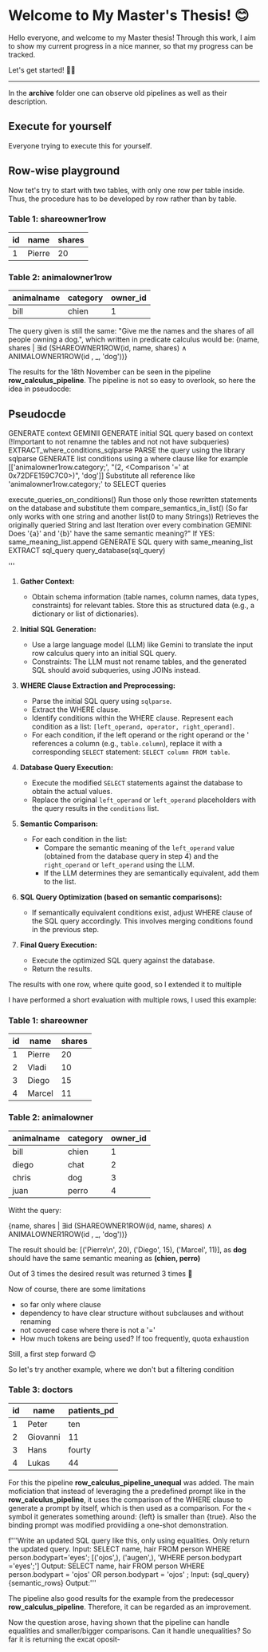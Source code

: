 
# Welcome to My Master's Thesis! 😊

Hello everyone, and welcome to my Master thesis!  Through this work, I aim to show my current progress in a nice manner, so that my progress can be tracked.

Let's get started! 👋🏻

---

In the **archive** folder one can observe old pipelines as well as their description.

## Execute for yourself
Everyone trying to execute this for yourself.

## Row-wise playground


Now tet's try to start with two tables, with only one row per table inside. Thus, the procedure has to be developed by row rather than by table.


### Table 1: shareowner1row

|id| name          | shares   | 
|----|-------------|----------|
|1   | Pierre       | 20      |


### Table 2: animalowner1row

| animalname    | category   |owner_id|
|---------------|------------|------  |
| bill          | chien      |1       |

The query given is still the same:
"Give me the names and the shares of all people owning a dog.", which written in predicate calculus would be:
{name, shares | ∃id (SHAREOWNER1ROW(id, name, shares) ∧ ANIMALOWNER1ROW(id , _, 'dog'))}



The results for the 18th November can be seen in the pipeline **row_calculus_pipeline**. The pipeline is not so easy to overlook, so here the idea in pseudocde:

## Pseudocde

GENERATE context
GEMINII GENERATE initial SQL query based on context (!Important to not renamne the tables and not not have subqueries)
EXTRACT_where_conditions_sqlparse
PARSE the query using the library sqlparse
GENERATE list conditions using a where clause like for example [['animalowner1row.category;', "(2, <Comparison '=' at 0x72DFE159C7C0>)", 'dog']]
Substitute all reference like 'animalowner1row.category;' to SELECT queries

execute_queries_on_conditions()
Run those only those rewritten statements on the database and substitute them
compare_semantics_in_list() (So far only works with one string and another list(0 to many Strings))
Retrieves the originally queried String and last
Iteration over every combination
GEMINI: Does '{a}' and '{b}' have the same semantic meaning?"
If YES: same_meaning_list.append
GENERATE SQL query with same_meaning_list
EXTRACT sql_query
query_database(sql_query)

'''
1. **Gather Context:**
   - Obtain schema information (table names, column names, data types, constraints) for relevant tables.  Store this as structured data (e.g., a dictionary or list of dictionaries).

2. **Initial SQL Generation:**
   - Use a large language model (LLM) like Gemini to translate the input row calculus query into an initial SQL query.
   - Constraints: The LLM must not rename tables, and the generated SQL should avoid subqueries, using JOINs instead.

3. **WHERE Clause Extraction and Preprocessing:**
   - Parse the initial SQL query using `sqlparse`.
   - Extract the WHERE clause.
   - Identify conditions within the WHERE clause.  Represent each condition as a list: `[left_operand, operator, right_operand]`.
   - For each condition, if the left operand or the right operand  or the ' references a column (e.g., `table.column`), replace it with a corresponding `SELECT` statement: `SELECT column FROM table`.

4. **Database Query Execution:**
   - Execute the modified `SELECT` statements against the database to obtain the actual values.
   - Replace the original `left_operand` or `left_operand` placeholders with the query results in the `conditions` list.

5. **Semantic Comparison:**
   - For each condition in the list:
     - Compare the semantic meaning of the `left_operand` value (obtained from the database query in step 4) and the `right_operand` or `left_operand` using the LLM.
     - If the LLM determines they are semantically equivalent, add them to the list.

6. **SQL Query Optimization (based on semantic comparisons):**
   - If semantically equivalent conditions exist, adjust WHERE clause of the SQL query accordingly. This involves merging conditions found in the previous step. 

7. **Final Query Execution:**
   - Execute the optimized SQL query against the database.
   - Return the results.

The results with one row, where quite good, so I extended it to multiple

I have performed a short evaluation with multiple rows, I used this example:

### Table 1: shareowner

|id| name          | shares   | 
|----|-------------|----------|
|1   | Pierre       | 20      |
|2   | Vladi         | 10     |
|3   | Diego       | 15      |
|4   | Marcel         | 11     |

### Table 2: animalowner

| animalname    | category   |owner_id|
|---------------|------------|------  |
| bill          | chien      |1       |
| diego         | chat       |2       |
|chris          | dog        | 3      |
| juan          | perro       | 4      |

Witht the query:

{name, shares | ∃id (SHAREOWNER1ROW(id, name, shares) ∧ ANIMALOWNER1ROW(id , _, 'dog'))}

The result should be:
[('Pierre\n', 20), ('Diego', 15), ('Marcel', 11)], as **dog** should have the same semantic meaning as **(chien, perro)**

Out of 3 times the desired result was returned 3 times 🥳

Now of course, there are some limitations

- so far only where clause
- dependency to have clear structure without subclauses and without renaming
- not covered case where there is not a '='
- How much tokens are being used? If too frequently, quota exhaustion

Still, a first step forward 😊


So let's try another example, where we don't but a filtering condition 


### Table 3: doctors

| id   | name   |patients_pd|
|------|------------|------  |
| 1    | Peter      |  ten      |
| 2    | Giovanni    | 11       |
|   3  | Hans        | fourty      |
| 4   |  Lukas       | 44      |


For this the pipeline **row_calculus_pipeline_unequal** was added. The main moficiation that instead of leveraging the a predefined prompt like in the **row_calculus_pipeline**, it uses  the comparison of the WHERE clause to generate a prompt by itself, which is then used as a comparison. For the `<` symbol it generates something around:
{left} is smaller than {true}.
Also the binding prompt was modified providiing a one-shot demonstration.

f'''Write an updated SQL query like this, only using equalities. Only return the updated query.
        Input: SELECT name, hair FROM person WHERE person.bodypart='eyes'; [('ojos',), ('augen',), 'WHERE person.bodypart ='eyes';']
        Output: SELECT name, hair FROM person WHERE person.bodypart = 'ojos' OR person.bodypart = 'ojos' ;
        Input: {sql_query} {semantic_rows}
        Output:'''


The pipeline also good results for the example from the predecessor **row_calculus_pipeline**. Therefore, it can be regarded as an improvement.

Now the question arose, having shown that the pipeline can handle equalities and smaller/bigger comparisons. Can it handle unequalities? So far it is returning the excat oposit-